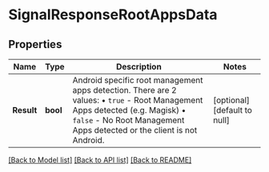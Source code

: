 # SignalResponseRootAppsData

## Properties
Name | Type | Description | Notes
------------ | ------------- | ------------- | -------------
**Result** | **bool** | Android specific root management apps detection. There are 2 values: • `true` - Root Management Apps detected (e.g. Magisk) • `false` - No Root Management Apps detected or the client is not Android.  | [optional] [default to null]

[[Back to Model list]](../README.md#documentation-for-models) [[Back to API list]](../README.md#documentation-for-api-endpoints) [[Back to README]](../README.md)

